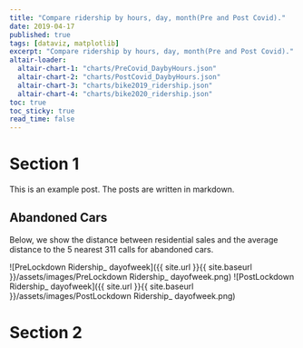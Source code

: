 ```yaml
---
title: "Compare ridership by hours, day, month(Pre and Post Covid)."
date: 2019-04-17
published: true
tags: [dataviz, matplotlib]
excerpt: "Compare ridership by hours, day, month(Pre and Post Covid)."
altair-loader:
  altair-chart-1: "charts/PreCovid_DaybyHours.json"
  altair-chart-2: "charts/PostCovid_DaybyHours.json"
  altair-chart-3: "charts/bike2019_ridership.json"
  altair-chart-4: "charts/bike2020_ridership.json"
toc: true
toc_sticky: true
read_time: false
---
```


# Section 1

This is an example post. The posts are written in markdown.
<div id="altair-chart-1"></div>
<div id="altair-chart-2"></div>

## Abandoned Cars

Below, we show the distance between residential sales and the average distance to the 5 nearest 311 calls for abandoned cars.

![PreLockdown Ridership_ dayofweek]({{ site.url }}{{ site.baseurl }}/assets/images/PreLockdown Ridership_ dayofweek.png)
![PostLockdown Ridership_ dayofweek]({{ site.url }}{{ site.baseurl }}/assets/images/PostLockdown Ridership_ dayofweek.png)

# Section 2
<div id="altair-chart-3"></div>
<div id="altair-chart-4"></div>
